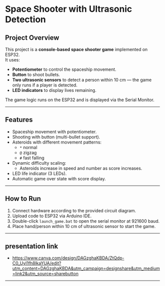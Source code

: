 # Space Shooter with Ultrasonic Detection

## Project Overview
This project is a **console-based space shooter game** implemented on ESP32.  
It uses:
- **Potentiometer** to control the spaceship movement.
- **Button** to shoot bullets.
- **Two ultrasonic sensors** to detect a person within 10 cm — the game only runs if a player is detected.
- **LED indicators** to display lives remaining.

The game logic runs on the ESP32 and is displayed via the Serial Monitor.

---

## Features
- Spaceship movement with potentiometer.
- Shooting with button (multi-bullet support).
- Asteroids with different movement patterns:
  - `*` normal
  - `@` zigzag
  - `#` fast falling
- Dynamic difficulty scaling:
  - Asteroids increase in speed and number as score increases.
- LED life indicator (3 LEDs).
- Automatic game over state with score display.

---

## How to Run
1. Connect hardware according to the provided circuit diagram.  
2. Upload code to ESP32 via Arduino IDE.  
3. Double-click `launch_game.bat` to open the serial monitor at 921600 baud.  
4. Place hand/person within 10 cm of ultrasonic sensor to start the game.  

---

## presentation link
- https://www.canva.com/design/DAGzghaKBDA/ZtQdp-C0_UyI1fh8lkaYUA/edit?utm_content=DAGzghaKBDA&utm_campaign=designshare&utm_medium=link2&utm_source=sharebutton

---
